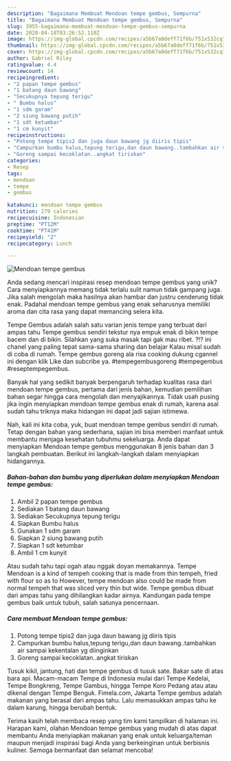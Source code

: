 ```yaml
---
description: "Bagaimana Membuat Mendoan tempe gembus, Sempurna"
title: "Bagaimana Membuat Mendoan tempe gembus, Sempurna"
slug: 3955-bagaimana-membuat-mendoan-tempe-gembus-sempurna
date: 2020-04-18T03:26:52.110Z
image: https://img-global.cpcdn.com/recipes/a5b67a0deff71f6b/751x532cq70/mendoan-tempe-gembus-foto-resep-utama.jpg
thumbnail: https://img-global.cpcdn.com/recipes/a5b67a0deff71f6b/751x532cq70/mendoan-tempe-gembus-foto-resep-utama.jpg
cover: https://img-global.cpcdn.com/recipes/a5b67a0deff71f6b/751x532cq70/mendoan-tempe-gembus-foto-resep-utama.jpg
author: Gabriel Riley
ratingvalue: 4.4
reviewcount: 14
recipeingredient:
- "2 papan tempe gembus"
- "1 batang daun bawang"
- "Secukupnya tepung terigu"
- " Bumbu halus"
- "1 sdm garam"
- "2 siung bawang putih"
- "1 sdt ketumbar"
- "1 cm kunyit"
recipeinstructions:
- "Potong tempe tipis2 dan juga daun bawang jg diiris tipis"
- "Campurkan bumbu halus,tepung terigu,dan daun bawang..tambahkan air sampai kekentalan yg diinginkan"
- "Goreng sampai kecoklatan..angkat tiriskan"
categories:
- Resep
tags:
- mendoan
- tempe
- gembus

katakunci: mendoan tempe gembus 
nutrition: 279 calories
recipecuisine: Indonesian
preptime: "PT12M"
cooktime: "PT41M"
recipeyield: "2"
recipecategory: Lunch

---
```



![Mendoan tempe gembus](https://img-global.cpcdn.com/recipes/a5b67a0deff71f6b/751x532cq70/mendoan-tempe-gembus-foto-resep-utama.jpg)

Anda sedang mencari inspirasi resep mendoan tempe gembus yang unik? Cara menyiapkannya memang tidak terlalu sulit namun tidak gampang juga. Jika salah mengolah maka hasilnya akan hambar dan justru cenderung tidak enak. Padahal mendoan tempe gembus yang enak seharusnya memiliki aroma dan cita rasa yang dapat memancing selera kita.

Tempe Gembus adalah salah satu varian jenis tempe yang terbuat dari ampas tahu Tempe gembus sendiri tekstur nya empuk enak di bikin tempe bacem dan di bikin. Silahkan yang suka masak tapi gak mau ribet. ?!? ini chanel yang paling tepat sama-sama sharing dan belajar Kalau misal sudah di coba di rumah. Tempe gembus goreng ala risa cooking dukung cgannel ini dengan klik Like dan subcribe ya. #tempegembusgoreng #tempegembus #reseptempegembus.

Banyak hal yang sedikit banyak berpengaruh terhadap kualitas rasa dari mendoan tempe gembus, pertama dari jenis bahan, kemudian pemilihan bahan segar hingga cara mengolah dan menyajikannya. Tidak usah pusing jika ingin menyiapkan mendoan tempe gembus enak di rumah, karena asal sudah tahu triknya maka hidangan ini dapat jadi sajian istimewa.


Nah, kali ini kita coba, yuk, buat mendoan tempe gembus sendiri di rumah. Tetap dengan bahan yang sederhana, sajian ini bisa memberi manfaat untuk membantu menjaga kesehatan tubuhmu sekeluarga. Anda dapat menyiapkan Mendoan tempe gembus menggunakan 8 jenis bahan dan 3 langkah pembuatan. Berikut ini langkah-langkah dalam menyiapkan hidangannya.

<!--inarticleads1-->

##### Bahan-bahan dan bumbu yang diperlukan dalam menyiapkan Mendoan tempe gembus:

1. Ambil 2 papan tempe gembus
1. Sediakan 1 batang daun bawang
1. Sediakan Secukupnya tepung terigu
1. Siapkan  Bumbu halus
1. Gunakan 1 sdm garam
1. Siapkan 2 siung bawang putih
1. Siapkan 1 sdt ketumbar
1. Ambil 1 cm kunyit


Atau sudah tahu tapi ogah atau nggak doyan memakannya. Tempe Mendoan is a kind of tempeh cooking that is made from thin tempeh, fried with flour so as to However, tempe mendoan also could be made from normal tempeh that was sliced very thin but wide. Tempe gembus dibuat dari ampas tahu yang dihilangkan kadar airnya. Kandungan pada tempe gembus baik untuk tubuh, salah satunya pencernaan. 

<!--inarticleads2-->

##### Cara membuat Mendoan tempe gembus:

1. Potong tempe tipis2 dan juga daun bawang jg diiris tipis
1. Campurkan bumbu halus,tepung terigu,dan daun bawang..tambahkan air sampai kekentalan yg diinginkan
1. Goreng sampai kecoklatan..angkat tiriskan


Tusuk kikil, jantung, hati dan tempe gembus di tusuk sate. Bakar sate di atas bara api. Macam-macam Tempe di Indonesia mulai dari Tempe Kedelai, Tempe Bongkreng, Tempe Gambus, hingga Tempe Koro Pedang atau atau dikenal dengan Tempe Benguk. Fimela.com, Jakarta Tempe gembus adalah makanan yang berasal dari ampas tahu. Lalu memasukkan ampas tahu ke dalam karung, hingga berubah bentuk. 

Terima kasih telah membaca resep yang tim kami tampilkan di halaman ini. Harapan kami, olahan Mendoan tempe gembus yang mudah di atas dapat membantu Anda menyiapkan makanan yang enak untuk keluarga/teman maupun menjadi inspirasi bagi Anda yang berkeinginan untuk berbisnis kuliner. Semoga bermanfaat dan selamat mencoba!

